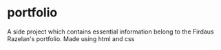 # portfolio
A side project which contains essential information belong to the Firdaus Razelan's portfolio.
Made using html and css
